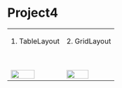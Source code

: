 # Project4

<table>
<tr>
<td>
  <p style="text-align:center">1. TableLayout</p>
<br><br>
<img src = "https://user-images.githubusercontent.com/97438155/190173871-62a3ce7d-70be-47b0-bd81-d22e2374c778.png" width="70%" height="70%" border="0">
</td>
<td>
  <p style="text-align:center">2. GridLayout</p>
<br><br>
<img src = "https://user-images.githubusercontent.com/97438155/190174491-4e3bab41-cd9f-4d9f-b6a6-42b22f9daca7.png" width="70%" height="70%" border="0">
</td>
</tr>
</table>
